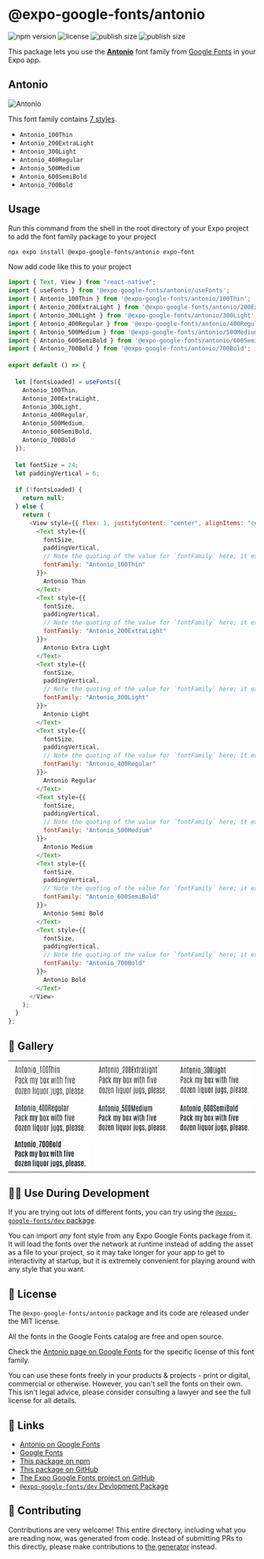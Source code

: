 # @expo-google-fonts/antonio

![npm version](https://flat.badgen.net/npm/v/@expo-google-fonts/antonio)
![license](https://flat.badgen.net/github/license/expo/google-fonts)
![publish size](https://flat.badgen.net/packagephobia/install/@expo-google-fonts/antonio)
![publish size](https://flat.badgen.net/packagephobia/publish/@expo-google-fonts/antonio)

This package lets you use the [**Antonio**](https://fonts.google.com/specimen/Antonio) font family from [Google Fonts](https://fonts.google.com/) in your Expo app.

## Antonio

![Antonio](./font-family.png)

This font family contains [7 styles](#-gallery).

- `Antonio_100Thin`
- `Antonio_200ExtraLight`
- `Antonio_300Light`
- `Antonio_400Regular`
- `Antonio_500Medium`
- `Antonio_600SemiBold`
- `Antonio_700Bold`

## Usage

Run this command from the shell in the root directory of your Expo project to add the font family package to your project

```sh
npx expo install @expo-google-fonts/antonio expo-font
```

Now add code like this to your project

```js
import { Text, View } from "react-native";
import { useFonts } from '@expo-google-fonts/antonio/useFonts';
import { Antonio_100Thin } from '@expo-google-fonts/antonio/100Thin';
import { Antonio_200ExtraLight } from '@expo-google-fonts/antonio/200ExtraLight';
import { Antonio_300Light } from '@expo-google-fonts/antonio/300Light';
import { Antonio_400Regular } from '@expo-google-fonts/antonio/400Regular';
import { Antonio_500Medium } from '@expo-google-fonts/antonio/500Medium';
import { Antonio_600SemiBold } from '@expo-google-fonts/antonio/600SemiBold';
import { Antonio_700Bold } from '@expo-google-fonts/antonio/700Bold';

export default () => {

  let [fontsLoaded] = useFonts({
    Antonio_100Thin, 
    Antonio_200ExtraLight, 
    Antonio_300Light, 
    Antonio_400Regular, 
    Antonio_500Medium, 
    Antonio_600SemiBold, 
    Antonio_700Bold
  });

  let fontSize = 24;
  let paddingVertical = 6;

  if (!fontsLoaded) {
    return null;
  } else {
    return (
      <View style={{ flex: 1, justifyContent: "center", alignItems: "center" }}>
        <Text style={{
          fontSize,
          paddingVertical,
          // Note the quoting of the value for `fontFamily` here; it expects a string!
          fontFamily: "Antonio_100Thin"
        }}>
          Antonio Thin
        </Text>
        <Text style={{
          fontSize,
          paddingVertical,
          // Note the quoting of the value for `fontFamily` here; it expects a string!
          fontFamily: "Antonio_200ExtraLight"
        }}>
          Antonio Extra Light
        </Text>
        <Text style={{
          fontSize,
          paddingVertical,
          // Note the quoting of the value for `fontFamily` here; it expects a string!
          fontFamily: "Antonio_300Light"
        }}>
          Antonio Light
        </Text>
        <Text style={{
          fontSize,
          paddingVertical,
          // Note the quoting of the value for `fontFamily` here; it expects a string!
          fontFamily: "Antonio_400Regular"
        }}>
          Antonio Regular
        </Text>
        <Text style={{
          fontSize,
          paddingVertical,
          // Note the quoting of the value for `fontFamily` here; it expects a string!
          fontFamily: "Antonio_500Medium"
        }}>
          Antonio Medium
        </Text>
        <Text style={{
          fontSize,
          paddingVertical,
          // Note the quoting of the value for `fontFamily` here; it expects a string!
          fontFamily: "Antonio_600SemiBold"
        }}>
          Antonio Semi Bold
        </Text>
        <Text style={{
          fontSize,
          paddingVertical,
          // Note the quoting of the value for `fontFamily` here; it expects a string!
          fontFamily: "Antonio_700Bold"
        }}>
          Antonio Bold
        </Text>
      </View>
    );
  }
};
```

## 🔡 Gallery


||||
|-|-|-|
|![Antonio_100Thin](./100Thin/Antonio_100Thin.ttf.png)|![Antonio_200ExtraLight](./200ExtraLight/Antonio_200ExtraLight.ttf.png)|![Antonio_300Light](./300Light/Antonio_300Light.ttf.png)||
|![Antonio_400Regular](./400Regular/Antonio_400Regular.ttf.png)|![Antonio_500Medium](./500Medium/Antonio_500Medium.ttf.png)|![Antonio_600SemiBold](./600SemiBold/Antonio_600SemiBold.ttf.png)||
|![Antonio_700Bold](./700Bold/Antonio_700Bold.ttf.png)||||


## 👩‍💻 Use During Development

If you are trying out lots of different fonts, you can try using the [`@expo-google-fonts/dev` package](https://github.com/expo/google-fonts/tree/master/font-packages/dev#readme).

You can import _any_ font style from any Expo Google Fonts package from it. It will load the fonts over the network at runtime instead of adding the asset as a file to your project, so it may take longer for your app to get to interactivity at startup, but it is extremely convenient for playing around with any style that you want.


## 📖 License

The `@expo-google-fonts/antonio` package and its code are released under the MIT license.

All the fonts in the Google Fonts catalog are free and open source.

Check the [Antonio page on Google Fonts](https://fonts.google.com/specimen/Antonio) for the specific license of this font family.

You can use these fonts freely in your products & projects - print or digital, commercial or otherwise. However, you can't sell the fonts on their own. This isn't legal advice, please consider consulting a lawyer and see the full license for all details.

## 🔗 Links

- [Antonio on Google Fonts](https://fonts.google.com/specimen/Antonio)
- [Google Fonts](https://fonts.google.com/)
- [This package on npm](https://www.npmjs.com/package/@expo-google-fonts/antonio)
- [This package on GitHub](https://github.com/expo/google-fonts/tree/master/font-packages/antonio)
- [The Expo Google Fonts project on GitHub](https://github.com/expo/google-fonts)
- [`@expo-google-fonts/dev` Devlopment Package](https://github.com/expo/google-fonts/tree/master/font-packages/dev)

## 🤝 Contributing

Contributions are very welcome! This entire directory, including what you are reading now, was generated from code. Instead of submitting PRs to this directly, please make contributions to [the generator](https://github.com/expo/google-fonts/tree/master/packages/generator) instead.

